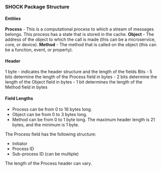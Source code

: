 ### SHOCK Package Structure

#### Entities
**Process** - This is a computational process to which a stream of messages belongs. This process has a state that is stored in the cache.
**Object** - The address of the object to which the call is made (this can be a microservice, core, or device).
**Method** - The method that is called on the object (this can be a function, event, or property).

#### Header
1 byte - indicates the header structure and the length of the fields
Bits - 5 bits determine the length of the Process field in bytes
     - 2 bits determine the length of the Object field in bytes
     - 1 bit determines the length of the Method field in bytes

#### Field Lengths
- Process can be from 0 to 16 bytes long.
- Object can be from 0 to 3 bytes long.
- Method can be from 0 to 1 byte long.
The maximum header length is 21 bytes, and the minimum is 1 byte.

The Process field has the following structure:
- Initiator
- Process ID
- Sub-process ID (can be multiple)

The length of the Process header can vary.